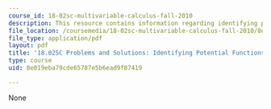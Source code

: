 ```yaml
---
course_id: 18-02sc-multivariable-calculus-fall-2010
description: This resource contains information regarding identifying potential functions.
file_location: /coursemedia/18-02sc-multivariable-calculus-fall-2010/8e019eba79cde65787e5b6ead9f87419_MIT18_02SC_pb_63_comb.pdf
file_type: application/pdf
layout: pdf
title: '18.02SC Problems and Solutions: Identifying Potential Functions'
type: course
uid: 8e019eba79cde65787e5b6ead9f87419

---
```

None